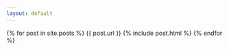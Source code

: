 ```yaml
---
layout: default
---
```


{% for post in site.posts %}
  {{ post.url }}
  {% include post.html %}
{% endfor %}
